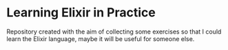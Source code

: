 # Learning Elixir in Practice

Repository created with the aim of collecting some exercises so that I could learn the Elixir language, maybe it will be useful for someone else.
